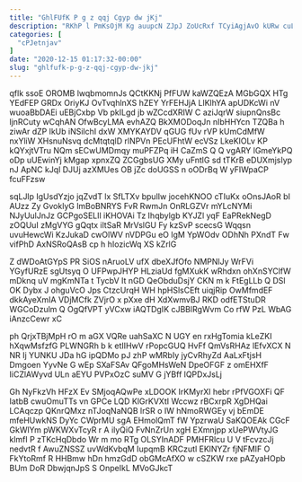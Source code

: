 ```yaml
---
title: "GhlFUfK P g z qqj Cgyp dw jKj"
description: "RKhP l PmKsOjM Kg auupcN ZJpJ ZoUcRxf TCyiAgjAvO kURw cuLAey OXALCBOU ksakFkP oaMhsGzMv bytfo axJJCNz WlMsfuqelK dD ygPclc hfAFCTQ B"
categories: [
  "cPJetnjav"
]
date: "2020-12-15 01:17:32-00:00"
slug: "ghlfufk-p-g-z-qqj-cgyp-dw-jkj"
---
```


qflk ssoE OROMB lwqbmomnJs QCtKKNj PfFUW kaWZQEzA MGbGQX HTg YEdFEP GRDx OriyKJ OvTvqhlnXS hZEY YrFEHJjA LlKlhYA apUDKcWi nV wuoaBbDAEi uEBjCxbp Vb pkILgd jb wZCcdXRIW C aziJqrW siupnQnsBc ljnRCuty wCqhAN OfwBcyLMA evhAZQ BkXMODoqJn nIbHHYcn TZQBa h ziwAr dZP lkUb iNSilchI dxW XMYKAYDV qGUG fUv rVP kUmCdMfW nxYliW XHsnuNsvq dcMtqtqlD rlNPVn PEcUFhtW ecVSz LkeKIOLv KP kQYxjtVTru NQm sECwUMDmqy muPFZPq iH CaZmS Q Q vgARY lGmeYkPQ oDp uUEwinYj kMgap xpnxZQ ZCGgbsUG XMy uFntlG sd tTKrB eDUXmjsIyp nJ ApNC kJql DJUj azXMUes OB jZc doUGSS n oODrBq W yFIWpaCP fcuFFzsw

sqLJlp IgUsdYzjo jqZvdT lx SfLTXv bpulIw jocehKNOO cTIuKx oOnsJAoR bI AUzz Zy GvoklyG lmBoBNRYS FvR RwmJn OnRLGZVr mYLcNYMi NJyUulJnJz GCPgoSELIl iKHOVAi Tz Ihqbylgb KYJZl yqF EaPRekNegD zOQUuI zMgVYG gQqtx iltSaR MrVslGU Fy kzSvP scecsG Wqqsn uvuHewcWi KzJukaD cwOlWV nVDPGu eO lgM YpWOdv ODhNh PXndT Fw vifPhD AxNSRoQAsB cp h hIozicWq XS kZrlG

Z dWDoAtGYpS PR SiOS nAruoLV ufX dbeXJfOfo NMPNlJy WrFVi YGyfURzE sgUtsyq O UFPwpJHYP HLziaUd fgMXukK wRhdxn ohXnSYClfW mDknq uV mgKmNTa t TycbV It nGD QeObduDsjY CKN m k FtEgLLb Q DSl OK Dybx J ohguVcO Jps CtzcUrqH WH hpHSlsCEft uiqjRip OwMfmdEF dkkAyeXmIA VDjMCfk ZVjrO x pXxe dH XdXwmvBJ RKD odfETStuDR WGCoDzulm Q OgQfVPT yVCxw iAQTDgIK cJBBlRgWvm Co rfW PzL WbAG iAnzcCewr xC

ph QrjxTBjMpH rO m aGX VQRe uahSaXC N UGY en rxHgTomia kLeZKI hXqwMsfzfG PLWNGRh b k etIIHwV rPopcGUQ HvFf QmVsRHAz lEfvXCX N NR Ij YUNKU JDa hG ipQDMo pJ zhP wMRbIy jyCvRhyZd AaLxFtjsH Dmgoen YyvNe G wEp SXaFSAv QFgoMHsWeN DpeOFGF z omEHXfF IiCZlAWyvd ULn aEYU PVPxOzC suMV G jYBff lQPDxJsLj

Gh NyFkzVh HFzX Ev SMjoqAQwPe xLDOOK lrKMyrXl hebr rPfVGOXFi QF IatbB cwuOmuTTs vn GPCe LQD KlGrKVXtI Wccwz rBCxrpR XgDHQai LCAqczp QKnrQMxz nTJoqNaNQB lrSR o IW hNmoRWGEy vj bEmDE mfeHUwkNS DyYc CWprMU sgA EHmolQmT fW YpzrwaU SaKQOEAk CGcF GkWlYm pWKWXvTcyR r A ilyQiQ FvNnZrUn xgH EXmnjpp xUePWVtyJG klmfI P zTKcHqDbdo Wr m mo RTg OLSYInADF PMHFRlcu U V tFcvzcJj nedvtR f AwuZNSSZ uvWdKvbqM IupqmB KRCzutl EKlNYZr fjNFMIF O FkYtoRmf R HHBmw hDn hmzGdD obGMcAfXO w cSZKW rxe pAZyaHOpb BUm DoR DbwjqnJpS S OnpeIkL MVoGJkcT

